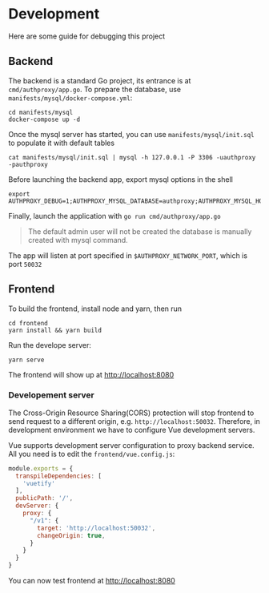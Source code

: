 # Development

Here are some guide for debugging this project

## Backend

The backend is a standard Go project, its entrance is at `cmd/authproxy/app.go`. To prepare the database, use `manifests/mysql/docker-compose.yml`:

```shell
cd manifests/mysql
docker-compose up -d
```

Once the mysql server has started, you can use `manifests/mysql/init.sql` to populate it with default tables

```shell
cat manifests/mysql/init.sql | mysql -h 127.0.0.1 -P 3306 -uauthproxy -pauthproxy
```

Before launching the backend app, export mysql options in the shell

```shell
export AUTHPROXY_DEBUG=1;AUTHPROXY_MYSQL_DATABASE=authproxy;AUTHPROXY_MYSQL_HOSTNAME=localhost;AUTHPROXY_MYSQL_PORT=3306;AUTHPROXY_NETWORK_PORT=50032;
```

Finally, launch the application with `go run cmd/authproxy/app.go`

> The default admin user will not be created the database is manually created with mysql command.

The app will listen at port specified in `$AUTHPROXY_NETWORK_PORT`, which is port `50032`

## Frontend

To build the frontend, install node and yarn, then run

```shell
cd frontend
yarn install && yarn build
```

Run the develope server:

```shell
yarn serve
```

The frontend will show up at [http://localhost:8080](http://localhost:8080)

### Developement server

The Cross-Origin Resource Sharing(CORS) protection will stop frontend to send request to a different origin, e.g. `http://localhost:50032`. Therefore, in development environment we have to configure Vue development servers.

Vue supports development server configuration to proxy backend service. All you need is to edit the `frontend/vue.config.js`:

```javascript
module.exports = {
  transpileDependencies: [
    'vuetify'
  ],
  publicPath: '/',
  devServer: {
    proxy: {
      "/v1": {
        target: 'http://localhost:50032',
        changeOrigin: true,
      }
    }
  }
}
```

You can now test frontend at [http://localhost:8080](http://localhost:8080)

